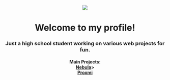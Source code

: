 <p align="center"><img src="https://github.com/nurology1/profile-readme/blob/main/profile256.png"></p>

<div align="center">
  <h1>Welcome to my profile!</h1>
  <h3>Just a high school student working on various web projects for fun.</h3>

  <h4>Main Projects: <br> <a href="https://github.com/nurology1/Nebula">Nebula</a>> <br> <a href="https://github.com/nurology1/Proxmi">Proxmi</a></h4>
</div>
